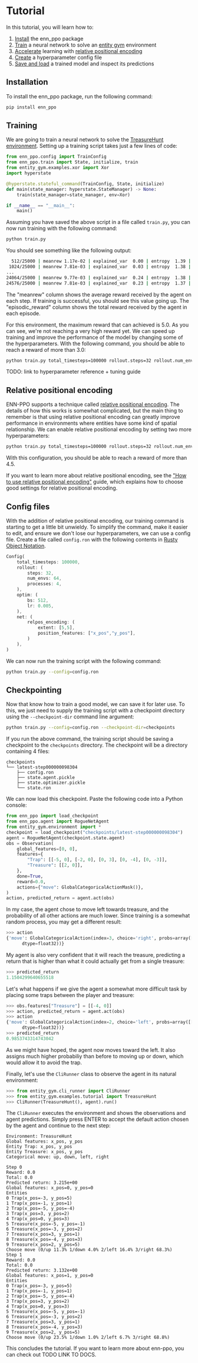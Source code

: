 
# Tutorial

In this tutorial, you will learn how to:
1. [Install](#installation) the enn_ppo package
2. [Train](#training) a neural network to solve an [entity gym](TODO-LINK) environment
3. [Accelerate](#positional-encoding) learning with [relative positional encoding](TODO-LINK)
4. [Create](#config-files) a hyperparameter config file
5. [Save and load](#checkpointing) a trained model and inspect its predictions

## Installation

To install the enn_ppo package, run the following command:

```bash
pip install enn_ppo
```

## Training

We are going to train a neural network to solve the [TreasureHunt environment](TODO-LINK).
Setting up a training script takes just a few lines of code:

```python
from enn_ppo.config import TrainConfig
from enn_ppo.train import State, initialize, train
from entity_gym.examples.xor import Xor
import hyperstate

@hyperstate.stateful_command(TrainConfig, State, initialize)
def main(state_manager: hyperstate.StateManager) -> None:
    train(state_manager=state_manager, env=Xor)

if __name__ == "__main__":
    main()
```

Assuming you have saved the above script in a file called `train.py`, you can now run training with the following command:

```bash
python train.py
```

You should see something like the following output:

```bash
  512/25000 | meanrew 1.17e-02 | explained_var  0.00 | entropy  1.39 | episodic_reward 2.50e-01 | episode_length 2.39e+01 | episodes 8 | fps 701
 1024/25000 | meanrew 7.81e-03 | explained_var  0.03 | entropy  1.38 | episodic_reward 2.00e+00 | episode_length 1.24e+02 | episodes 4 | fps 671
...
24064/25000 | meanrew 9.77e-03 | explained_var  0.24 | entropy  1.38 | episodic_reward 2.50e+00 | episode_length 4.96e+02 | episodes 2 | fps 720
24576/25000 | meanrew 7.81e-03 | explained_var  0.23 | entropy  1.37 | episodic_reward 1.11e+00 | episode_length 1.09e+02 | episodes 9 | fps 721
```

The "meanrew" column shows the average reward received by the agent on each step.
If training is successful, you should see this value going up.
The "episodic_reward" column shows the total reward received by the agent in each episode.

For this environment, the maximum reward that can achieved is 5.0.
As you can see, we're not reaching a very high reward yet.
We can speed up training and improve the performance of the model by changing some of the hyperparameters.
With the following command, you should be able to reach a reward of more than 3.0:

```bash
python train.py total_timesteps=100000 rollout.steps=32 rollout.num_envs=64 rollout.processes=4 optim.bs=512 optim.lr=0.005
```

TODO: link to hyperparameter reference + tuning guide

## Relative positional encoding

ENN-PPO supports a technique called [relative positional encoding](TODO-LINK).
The details of how this works is somewhat complicated, but the main thing to remember is that using relative positional encoding can greatly improve performance in environments where entities have some kind of spatial relationship.
We can enable relative positional encoding by setting two more hyperparameters:

```bash
python train.py total_timesteps=100000 rollout.steps=32 rollout.num_envs=64 rollout.processes=4 optim.bs=512 optim.lr=0.005 net.relpos_encoding.extent='[5,5]' net.relpos_encoding.position_features='["x_pos","y_pos"]'
```

With this configuration, you should be able to reach a reward of more than 4.5.

If you want to learn more about relative positional encoding, see the ["How to use relative positional encoding"](TODO-LINK) guide, which explains how to choose good settings for relative positional encoding.

## Config files

With the addition of relative positional encoding, our training command is starting to get a little bit unwieldy.
To simplify the command, make it easier to edit, and ensure we don't lose our hyperparameters, we can use a config file.
Create a file called `config.ron` with the following contents in [Rusty Object Notation](https://github.com/ron-rs/ron#rusty-object-notation).

```rust
Config(
    total_timesteps: 100000,
    rollout: (
        steps: 32,
        num_envs: 64,
        processes: 4,
    ),
    optim: (
        bs: 512,
        lr: 0.005,
    ),
    net: (
        relpos_encoding: (
            extent: [5,5],
            position_features: ["x_pos","y_pos"],
        )
    ),
)
```

We can now run the training script with the following command:

```bash
python train.py --config=config.ron
```

## Checkpointing

Now that know how to train a good model, we can save it for later use.
To this, we just need to supply the training script with a checkpoint directory using the `--checkpoint-dir` command line argument:


```bash
python train.py --config=config.ron --checkpoint-dir=checkpoints
```

If you run the above command, the training script should be saving a checkpoint to the `checkpoints` directory.
The checkpoint will be a directory containing 4 files:

```
checkpoints
└── latest-step000000098304
    ├── config.ron
    ├── state.agent.pickle
    ├── state.optimizer.pickle
    └── state.ron
```

We can now load this checkpoint.
Paste the following code into a Python console:

```python
from enn_ppo import load_checkpoint
from enn_ppo.agent import RogueNetAgent
from entity_gym.environment import *
checkpoint = load_checkpoint("checkpoints/latest-step000000098304")
agent = RogueNetAgent(checkpoint.state.agent)
obs = Observation(
    global_features=[0, 0],
    features={
        "Trap": [[-5, 0], [-2, 0], [0, 3], [0, -4], [0, -3]],
        "Treasure": [[2, 0]],
    },
    done=True,
    reward=0.0,
    actions={"move": GlobalCategoricalActionMask()},
)
action, predicted_return = agent.act(obs)
```

In my case, the agent chose to move left towards treasure, and the probability of all other actions are much lower. Since training is a somewhat random process, you may get a different result:

```python
>>> action
{'move': GlobalCategoricalAction(index=3, choice='right', probs=array([[6.1148562e-04, 1.3557974e-04, 5.6600979e-06, 9.9924737e-01]],
      dtype=float32))}
```

My agent is also very confident that it will reach the treasure, predicting a return that is higher than what it could actually get from a single treasure:

```python
>>> predicted_return
1.1504299640655518
```

Let's what happens if we give the agent a somewhat more difficult task by placing some traps between the player and treasure:

```python
>>> obs.features["Treasure"] = [[-4, 0]]
>>> action, predicted_return = agent.act(obs)
>>> action
{'move': GlobalCategoricalAction(index=2, choice='left', probs=array([[7.1715019e-03, 1.7328954e-03, 9.9067581e-01, 4.1975660e-04]],
      dtype=float32))}
>>> predicted_return
0.9853743314743042
```

As we might have hoped, the agent now moves toward the left. It also assigns much higher probabiliy than before to moving up or down, which would allow it to avoid the trap.

Finally, let's use the `CliRunner` class to observe the agent in its natural environment:

```python
>>> from entity_gym.cli_runner import CliRunner
>>> from entity_gym.examples.tutorial import TreasureHunt
>>> CliRunner(TreasureHunt(), agent).run()
```

The `CliRunner` executes the environment and shows the observations and agent predictions.
Simply press ENTER to accept the default action chosen by the agent and continue to the next step:

```
Environment: TreasureHunt
Global features: x_pos, y_pos
Entity Trap: x_pos, y_pos
Entity Treasure: x_pos, y_pos
Categorical move: up, down, left, right

Step 0
Reward: 0.0
Total: 0.0
Predicted return: 3.215e+00
Global features: x_pos=0, y_pos=0
Entities
0 Trap(x_pos=-3, y_pos=5)
1 Trap(x_pos=-1, y_pos=1)
2 Trap(x_pos=-5, y_pos=-4)
3 Trap(x_pos=3, y_pos=2)
4 Trap(x_pos=0, y_pos=3)
5 Treasure(x_pos=-5, y_pos=-1)
6 Treasure(x_pos=-3, y_pos=2)
7 Treasure(x_pos=3, y_pos=1)
8 Treasure(x_pos=-4, y_pos=3)
9 Treasure(x_pos=2, y_pos=5)
Choose move (0/up 11.3% 1/down 4.0% 2/left 16.4% 3/right 68.3%)
Step 1
Reward: 0.0
Total: 0.0
Predicted return: 3.132e+00
Global features: x_pos=1, y_pos=0
Entities
0 Trap(x_pos=-3, y_pos=5)
1 Trap(x_pos=-1, y_pos=1)
2 Trap(x_pos=-5, y_pos=-4)
3 Trap(x_pos=3, y_pos=2)
4 Trap(x_pos=0, y_pos=3)
5 Treasure(x_pos=-5, y_pos=-1)
6 Treasure(x_pos=-3, y_pos=2)
7 Treasure(x_pos=3, y_pos=1)
8 Treasure(x_pos=-4, y_pos=3)
9 Treasure(x_pos=2, y_pos=5)
Choose move (0/up 23.5% 1/down 1.0% 2/left 6.7% 3/right 68.8%)
```

This concludes the tutorial.
If you want to learn more about enn-ppo, you can check out TODO LINK TO DOCS.